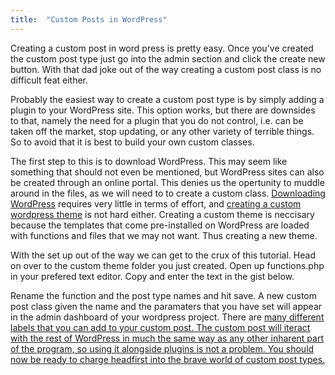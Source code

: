 ```yaml
---
title:  "Custom Posts in WordPress"
---
```


<p class="article_para">
Creating a custom post in word press is pretty easy.  Once you've created the custom post type just go into the admin section and click the create new button.  With that dad joke out of the way creating a custom post class is no difficult feat either.
</p>

<p class="article_para">
Probably the easiest way to create a custom post type is by simply adding a plugin to your WordPress site.  This option works, but there are downsides to that, namely the need for a plugin that you do not control, i.e. can be taken off the market, stop updating, or any other variety of terrible things.  So to avoid that it is best to build your own custom classes.
</p>

<p class="article_para">
 The first step to this is to download WordPress.  This may seem like something that should not even be mentioned, but WordPress sites can also be created through an online portal.  This denies us the opertunity to muddle around in the files, as we will need to to create a custom class. <a href="http://www.wpbeginner.com/how-to-install-wordpress/" target="_blank">Downloading WordPress</a> requires very little in terms of effort, and <a href="https://www.taniarascia.com/developing-a-wordpress-theme-from-scratch/" target="_blank"> creating a custom wordpress theme</a> is not hard either.  Creating a custom theme is neccisary because the templates that come pre-installed on WordPress are loaded with functions and files that we may not want.  Thus creating a new theme.
</p>

<p class="article_para">
With the set up out of the way we can get to the crux of this tutorial.  Head on over to the custom theme folder you just created.  Open up functions.php in your prefered text editor.  Copy and enter the text in the gist below.
</p>

<script src="https://gist.github.com/bdfairbanks/2e010a61815a8afb43e46117a15c1eb5.js"></script>

<p class="article_para">
Rename the function and the post type names and hit save.  A new custom post class given the name and the paramaters that you have set will appear in the admin dashboard of your wordpress project. There are <a href="https://codex.wordpress.org/Function_Reference/register_post_type" target="blank"> many different labels that you can add to your custom post.  The custom post will iteract with the rest of WordPress in much the same way as any other inharent part of the program, so using it alongside plugins is not a problem.  You should now be ready to charge headfirst into the brave world of custom post types.
</p>